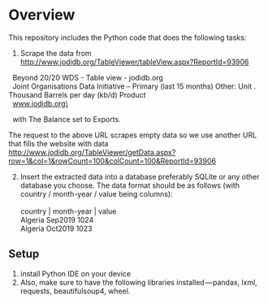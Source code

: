 # Overview

This repository includes the Python code that does the following tasks:

1) Scrape the data from http://www.jodidb.org/TableViewer/tableView.aspx?ReportId=93906  

  &nbsp;&nbsp;Beyond 20/20 WDS - Table view - jodidb.org\
  &nbsp;&nbsp;Joint Organisations Data Initiative – Primary (last 15 months) Other: Unit . Thousand Barrels per day (kb/d) Product\
  &nbsp;&nbsp;www.jodidb.org\

 &nbsp;&nbsp;with The Balance set to Exports.

 The request to the above URL scrapes empty data so we use another URL that fills the website with data\
 http://www.jodidb.org/TableViewer/getData.aspx?row=1&col=1&rowCount=100&colCount=100&ReportId=93906

2) Insert the extracted data into a database preferably SQLite or any other database you choose. The data format should be as follows (with 
  country / month-year / value being columns):\
\
    country | month-year | value\
    Algeria   Sep2019      1024\
    Algeria   Oct2019      1023

## Setup
1. install Python IDE on your device
2. Also, make sure to have the following libraries installed — pandas, lxml, requests, beautifulsoup4, wheel.
